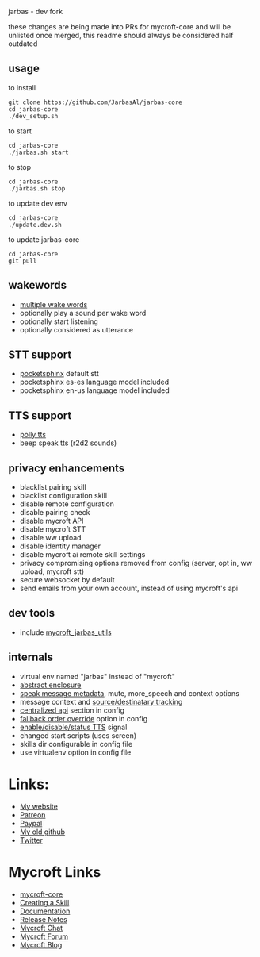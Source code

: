 jarbas - dev fork

these changes are being made into PRs for mycroft-core and will be
unlisted once merged, this readme should always be considered half outdated

## usage

to install

    git clone https://github.com/JarbasAl/jarbas-core
    cd jarbas-core
    ./dev_setup.sh

to start

    cd jarbas-core
    ./jarbas.sh start

to stop

    cd jarbas-core
    ./jarbas.sh stop

to update dev env

    cd jarbas-core
    ./update.dev.sh

to update jarbas-core

    cd jarbas-core
    git pull


## wakewords

- [multiple wake words](https://github.com/MycroftAI/mycroft-core/pull/1233)
- optionally play a sound per wake word
- optionally start listening
- optionally considered as utterance

## STT support

- [pocketsphinx](https://github.com/MycroftAI/mycroft-core/pull/1184) default stt
- pocketsphinx es-es language model included
- pocketsphinx en-us language model included

## TTS support

- [polly tts](https://github.com/MycroftAI/mycroft-core/pull/1262)
- beep speak tts (r2d2 sounds)

## privacy enhancements

- blacklist pairing skill
- blacklist configuration skill
- disable remote configuration
- disable pairing check
- disable mycroft API
- disable mycroft STT
- disable ww upload
- disable identity manager
- disable mycroft ai remote skill settings
- privacy compromising options removed from config (server, opt in, ww upload, mycroft stt)
- secure websocket by default
- send emails from your own account, instead of using mycroft's api

## dev tools
- include [mycroft_jarbas_utils](https://github.com/JarbasAl/mycroft_jarbas_utils)

## internals
- virtual env named "jarbas" instead of "mycroft"
- [abstract enclosure](https://github.com/MycroftAI/mycroft-core/pull/1306)
- [speak message metadata](https://github.com/MycroftAI/mycroft-core/pull/1069), mute, more_speech and context options
- message context and [source/destinatary tracking](https://github.com/MycroftAI/mycroft-core/pull/796/)
- [centralized api](https://github.com/MycroftAI/mycroft-core/pull/1061/files) section in config
- [fallback order override](https://github.com/MycroftAI/mycroft-core/pull/987) option in config
- [enable/disable/status TTS](https://github.com/MycroftAI/mycroft-core/pull/556) signal
- changed start scripts (uses screen)
- skills dir configurable in config file
- use virtualenv option in config file

# Links:

* [My website](jarbasai.github.io)
* [Patreon](https://www.patreon.com/jarbasAI)
* [Paypal](https://paypal.me/jarbasAI)
* [My old github](https://github.com/JarbasAI)
* [Twitter](twitter.com/JarbasAi)


# Mycroft Links

* [mycroft-core](https://github.com/MycroftAI/mycroft-core)
* [Creating a Skill](https://docs.mycroft.ai/skill.creation)
* [Documentation](https://docs.mycroft.ai)
* [Release Notes](https://github.com/MycroftAI/mycroft-core/releases)
* [Mycroft Chat](https://chat.mycroft.ai)
* [Mycroft Forum](https://community.mycroft.ai)
* [Mycroft Blog](https://mycroft.ai/blog)

